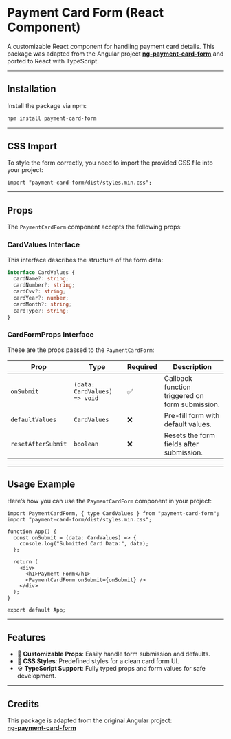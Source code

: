 # **Payment Card Form (React Component)**

A customizable React component for handling payment card details. This package was adapted from the Angular project [**ng-payment-card-form**](https://github.com/Asrih7/ng-payment-card-form) and ported to React with TypeScript.

---

## **Installation**

Install the package via npm:

```bash
npm install payment-card-form
```

---

## **CSS Import**

To style the form correctly, you need to import the provided CSS file into your project:

```tsx
import "payment-card-form/dist/styles.min.css";
```

---

## **Props**

The `PaymentCardForm` component accepts the following props:

### **CardValues Interface**

This interface describes the structure of the form data:

```ts
interface CardValues {
  cardName?: string;
  cardNumber?: string;
  cardCvv?: string;
  cardYear?: number;
  cardMonth?: string;
  cardType?: string;
}
```

### **CardFormProps Interface**

These are the props passed to the `PaymentCardForm`:

| **Prop**           | **Type**                     | **Required** | **Description**                                 |
| ------------------ | ---------------------------- | ------------ | ----------------------------------------------- |
| `onSubmit`         | `(data: CardValues) => void` | ✅           | Callback function triggered on form submission. |
| `defaultValues`    | `CardValues`                 | ❌           | Pre-fill form with default values.              |
| `resetAfterSubmit` | `boolean`                    | ❌           | Resets the form fields after submission.        |

---

## **Usage Example**

Here’s how you can use the `PaymentCardForm` component in your project:

```tsx
import PaymentCardForm, { type CardValues } from "payment-card-form";
import "payment-card-form/dist/styles.min.css";

function App() {
  const onSubmit = (data: CardValues) => {
    console.log("Submitted Card Data:", data);
  };

  return (
    <div>
      <h1>Payment Form</h1>
      <PaymentCardForm onSubmit={onSubmit} />
    </div>
  );
}

export default App;
```

---

## **Features**

- 📝 **Customizable Props**: Easily handle form submission and defaults.
- 🎨 **CSS Styles**: Predefined styles for a clean card form UI.
- ⚙️ **TypeScript Support**: Fully typed props and form values for safe development.

---

## **Credits**

This package is adapted from the original Angular project:  
[**ng-payment-card-form**](https://github.com/Asrih7/ng-payment-card-form)
